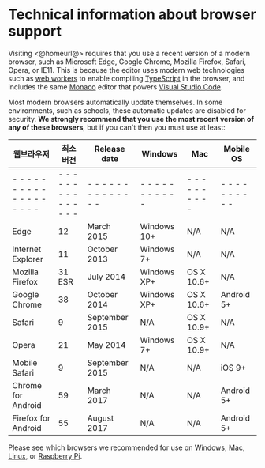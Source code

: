 # Technical information about browser support

Visiting <@homeurl@> requires that you use a recent version of a modern browser, such as Microsoft Edge, Google Chrome, Mozilla Firefox, Safari, Opera, or IE11. This is because the editor uses modern web technologies such as [web workers](http://www.w3.org/TR/workers/) to enable compiling [TypeScript](http://www.typescriptlang.org) in the browser, and includes the same [Monaco](https://microsoft.github.io/monaco-editor/) editor that powers [Visual Studio Code](http://code.visualstudio.com).

Most modern browsers automatically update themselves. In some environments, such as schools, these automatic updates are disabled for security. **We strongly recommend that you use the most recent version of any of these browsers**, but if you can't then you must use at least:

| 웹브라우저                                       | 최소 버전                              | Release date                    | Windows                  | Mac                    | Mobile OS              |
| ------------------------------------------- | ---------------------------------- | ------------------------------- | ------------------------ | ---------------------- | ---------------------- |
| \- - - \- - - \- - - \- - - \- - - \- - - - | \- - - \- - - \- - - \- - - \- - - | \- - - \- - - \- - - \- - - - - | \- - - \- - - \- - - - - | \- - - \- - - \- - - - | \- - - \- - - \- - - - |
| Edge                                        | 12                                 | March 2015                      | Windows 10+              | N/A                    | N/A                    |
| Internet Explorer                           | 11                                 | October 2013                    | Windows 7+               | N/A                    | N/A                    |
| Mozilla Firefox                             | 31 ESR                             | July 2014                       | Windows XP+              | OS X 10.6+             | N/A                    |
| Google Chrome                               | 38                                 | October 2014                    | Windows XP+              | OS X 10.6+             | Android 5+             |
| Safari                                      | 9                                  | September 2015                  | N/A                      | OS X 10.9+             | N/A                    |
| Opera                                       | 21                                 | May 2014                        | Windows 7+               | OS X 10.9+             | N/A                    |
| Mobile Safari                               | 9                                  | September 2015                  | N/A                      | N/A                    | iOS 9+                 |
| Chrome for Android                          | 59                                 | March 2017                      | N/A                      | N/A                    | Android 5+             |
| Firefox for Android                         | 55                                 | August 2017                     | N/A                      | N/A                    | Android 5+             |

  
Please see which browsers we recommended for use on [Windows](/browsers/windows), [Mac](/browsers/mac), [Linux](/browsers/linux), or [Raspberry Pi](/raspberry-pi).